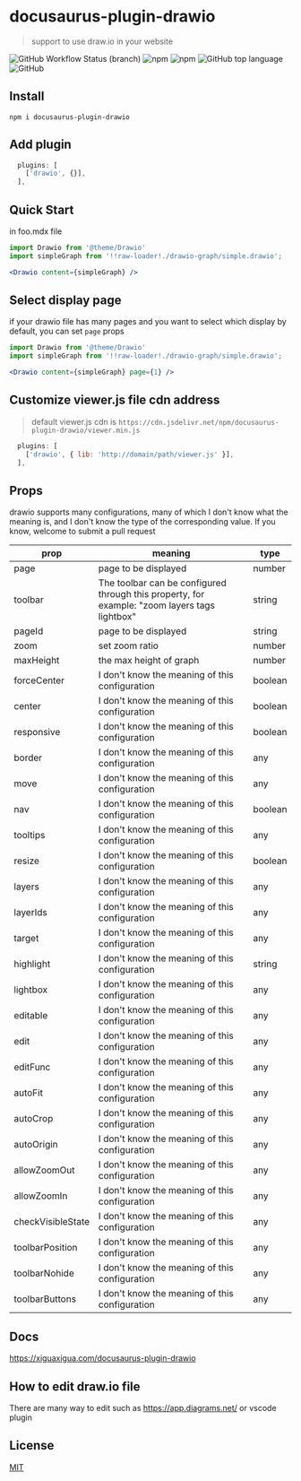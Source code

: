 # docusaurus-plugin-drawio
> support to use draw.io in your website

![GitHub Workflow Status (branch)](https://img.shields.io/github/workflow/status/xiguaxigua/docusaurus-plugin-drawio/build/master)
![npm](https://img.shields.io/npm/v/docusaurus-plugin-drawio)
![npm](https://img.shields.io/npm/dw/docusaurus-plugin-drawio)
![GitHub top language](https://img.shields.io/github/languages/top/xiguaxigua/docusaurus-plugin-drawio)
![GitHub](https://img.shields.io/github/license/xiguaxigua/docusaurus-plugin-drawio)

## Install

```
npm i docusaurus-plugin-drawio
```

## Add plugin

```js
  plugins: [
    ['drawio', {}],
  ],
```

## Quick Start

in foo.mdx file

```jsx
import Drawio from '@theme/Drawio'
import simpleGraph from '!!raw-loader!./drawio-graph/simple.drawio';

<Drawio content={simpleGraph} />
```

## Select display page

if your drawio file has many pages and you want to select which display by default,
you can set `page` props

```jsx
import Drawio from '@theme/Drawio'
import simpleGraph from '!!raw-loader!./drawio-graph/simple.drawio';

<Drawio content={simpleGraph} page={1} />
```

## Customize viewer.js file cdn address
> default viewer.js cdn is `https://cdn.jsdelivr.net/npm/docusaurus-plugin-drawio/viewer.min.js`

```js
  plugins: [
    ['drawio', { lib: 'http://domain/path/viewer.js' }],
  ],
```

## Props

drawio supports many configurations, many of which I don't know what the meaning is, and I don't know the type of the corresponding value. If you know, welcome to submit a pull request

|  prop   |  meaning | type | 
|  ----  | ----  | ----  |
| page | page to be displayed  | number |
| toolbar | The toolbar can be configured through this property, for example: "zoom layers tags lightbox"  | string |
| pageId | page to be displayed  | string |
| zoom | set zoom ratio  | number |
| maxHeight | the max height of graph  | number |
| forceCenter | I don't know the meaning of this configuration  | boolean |
| center | I don't know the meaning of this configuration  | boolean |
| responsive | I don't know the meaning of this configuration  | boolean |
| border | I don't know the meaning of this configuration  | any |
| move | I don't know the meaning of this configuration  | any |
| nav | I don't know the meaning of this configuration  | boolean |
| tooltips | I don't know the meaning of this configuration  | any |
| resize | I don't know the meaning of this configuration  | boolean |
| layers | I don't know the meaning of this configuration  | any |
| layerIds | I don't know the meaning of this configuration  | any |
| target | I don't know the meaning of this configuration  | any |
| highlight | I don't know the meaning of this configuration  | string |
| lightbox | I don't know the meaning of this configuration  | any |
| editable | I don't know the meaning of this configuration  | any |
| edit | I don't know the meaning of this configuration  | any |
| editFunc | I don't know the meaning of this configuration  | any |
| autoFit | I don't know the meaning of this configuration  | any |
| autoCrop | I don't know the meaning of this configuration  | any |
| autoOrigin | I don't know the meaning of this configuration  | any |
| allowZoomOut | I don't know the meaning of this configuration  | any |
| allowZoomIn | I don't know the meaning of this configuration  | any |
| checkVisibleState | I don't know the meaning of this configuration  | any |
| toolbarPosition | I don't know the meaning of this configuration  | any |
| toolbarNohide | I don't know the meaning of this configuration  | any |
| toolbarButtons | I don't know the meaning of this configuration  | any |


## Docs

https://xiguaxigua.com/docusaurus-plugin-drawio

## How to edit draw.io file

There are many way to edit such as https://app.diagrams.net/ or vscode plugin

## License

[MIT](./LICENSE)
